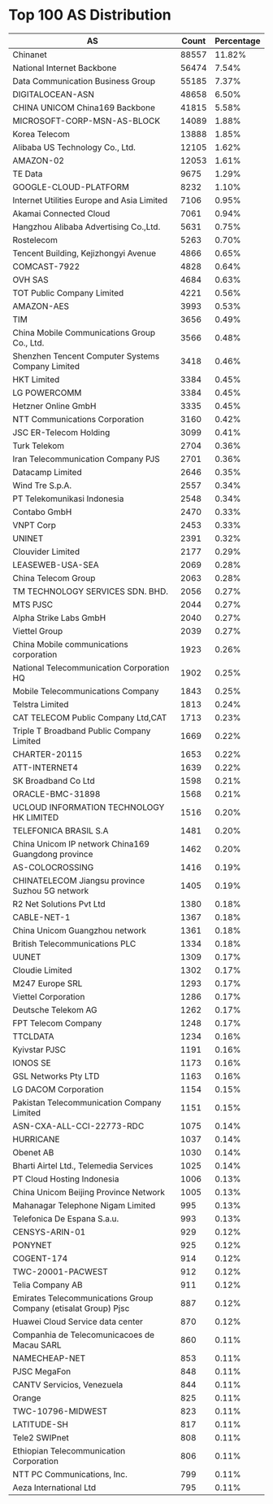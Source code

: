 # Top 100 AS Distribution
| AS | Count | Percentage |
|----|----|----|
| Chinanet | 88557 | 11.82% |
| National Internet Backbone | 56474 | 7.54% |
| Data Communication Business Group | 55185 | 7.37% |
| DIGITALOCEAN-ASN | 48658 | 6.50% |
| CHINA UNICOM China169 Backbone | 41815 | 5.58% |
| MICROSOFT-CORP-MSN-AS-BLOCK | 14089 | 1.88% |
| Korea Telecom | 13888 | 1.85% |
| Alibaba US Technology Co., Ltd. | 12105 | 1.62% |
| AMAZON-02 | 12053 | 1.61% |
| TE Data | 9675 | 1.29% |
| GOOGLE-CLOUD-PLATFORM | 8232 | 1.10% |
| Internet Utilities Europe and Asia Limited | 7106 | 0.95% |
| Akamai Connected Cloud | 7061 | 0.94% |
| Hangzhou Alibaba Advertising Co.,Ltd. | 5631 | 0.75% |
| Rostelecom | 5263 | 0.70% |
| Tencent Building, Kejizhongyi Avenue | 4866 | 0.65% |
| COMCAST-7922 | 4828 | 0.64% |
| OVH SAS | 4684 | 0.63% |
| TOT Public Company Limited | 4221 | 0.56% |
| AMAZON-AES | 3993 | 0.53% |
| TIM | 3656 | 0.49% |
| China Mobile Communications Group Co., Ltd. | 3566 | 0.48% |
| Shenzhen Tencent Computer Systems Company Limited | 3418 | 0.46% |
| HKT Limited | 3384 | 0.45% |
| LG POWERCOMM | 3384 | 0.45% |
| Hetzner Online GmbH | 3335 | 0.45% |
| NTT Communications Corporation | 3160 | 0.42% |
| JSC ER-Telecom Holding | 3099 | 0.41% |
| Turk Telekom | 2704 | 0.36% |
| Iran Telecommunication Company PJS | 2701 | 0.36% |
| Datacamp Limited | 2646 | 0.35% |
| Wind Tre S.p.A. | 2557 | 0.34% |
| PT Telekomunikasi Indonesia | 2548 | 0.34% |
| Contabo GmbH | 2470 | 0.33% |
| VNPT Corp | 2453 | 0.33% |
| UNINET | 2391 | 0.32% |
| Clouvider Limited | 2177 | 0.29% |
| LEASEWEB-USA-SEA | 2069 | 0.28% |
| China Telecom Group | 2063 | 0.28% |
| TM TECHNOLOGY SERVICES SDN. BHD. | 2056 | 0.27% |
| MTS PJSC | 2044 | 0.27% |
| Alpha Strike Labs GmbH | 2040 | 0.27% |
| Viettel Group | 2039 | 0.27% |
| China Mobile communications corporation | 1923 | 0.26% |
| National Telecommunication Corporation HQ | 1902 | 0.25% |
| Mobile Telecommunications Company | 1843 | 0.25% |
| Telstra Limited | 1813 | 0.24% |
| CAT TELECOM Public Company Ltd,CAT | 1713 | 0.23% |
| Triple T Broadband Public Company Limited | 1669 | 0.22% |
| CHARTER-20115 | 1653 | 0.22% |
| ATT-INTERNET4 | 1639 | 0.22% |
| SK Broadband Co Ltd | 1598 | 0.21% |
| ORACLE-BMC-31898 | 1568 | 0.21% |
| UCLOUD INFORMATION TECHNOLOGY HK LIMITED | 1516 | 0.20% |
| TELEFONICA BRASIL S.A | 1481 | 0.20% |
| China Unicom IP network China169 Guangdong province | 1462 | 0.20% |
| AS-COLOCROSSING | 1416 | 0.19% |
| CHINATELECOM Jiangsu province Suzhou 5G network | 1405 | 0.19% |
| R2 Net Solutions Pvt Ltd | 1380 | 0.18% |
| CABLE-NET-1 | 1367 | 0.18% |
| China Unicom Guangzhou network | 1361 | 0.18% |
| British Telecommunications PLC | 1334 | 0.18% |
| UUNET | 1309 | 0.17% |
| Cloudie Limited | 1302 | 0.17% |
| M247 Europe SRL | 1293 | 0.17% |
| Viettel Corporation | 1286 | 0.17% |
| Deutsche Telekom AG | 1262 | 0.17% |
| FPT Telecom Company | 1248 | 0.17% |
| TTCLDATA | 1234 | 0.16% |
| Kyivstar PJSC | 1191 | 0.16% |
| IONOS SE | 1173 | 0.16% |
| GSL Networks Pty LTD | 1163 | 0.16% |
| LG DACOM Corporation | 1154 | 0.15% |
| Pakistan Telecommunication Company Limited | 1151 | 0.15% |
| ASN-CXA-ALL-CCI-22773-RDC | 1075 | 0.14% |
| HURRICANE | 1037 | 0.14% |
| Obenet AB | 1030 | 0.14% |
| Bharti Airtel Ltd., Telemedia Services | 1025 | 0.14% |
| PT Cloud Hosting Indonesia | 1006 | 0.13% |
| China Unicom Beijing Province Network | 1005 | 0.13% |
| Mahanagar Telephone Nigam Limited | 995 | 0.13% |
| Telefonica De Espana S.a.u. | 993 | 0.13% |
| CENSYS-ARIN-01 | 929 | 0.12% |
| PONYNET | 925 | 0.12% |
| COGENT-174 | 914 | 0.12% |
| TWC-20001-PACWEST | 912 | 0.12% |
| Telia Company AB | 911 | 0.12% |
| Emirates Telecommunications Group Company (etisalat Group) Pjsc | 887 | 0.12% |
| Huawei Cloud Service data center | 870 | 0.12% |
| Companhia de Telecomunicacoes de Macau SARL | 860 | 0.11% |
| NAMECHEAP-NET | 853 | 0.11% |
| PJSC MegaFon | 848 | 0.11% |
| CANTV Servicios, Venezuela | 844 | 0.11% |
| Orange | 825 | 0.11% |
| TWC-10796-MIDWEST | 823 | 0.11% |
| LATITUDE-SH | 817 | 0.11% |
| Tele2 SWIPnet | 808 | 0.11% |
| Ethiopian Telecommunication Corporation | 806 | 0.11% |
| NTT PC Communications, Inc. | 799 | 0.11% |
| Aeza International Ltd | 795 | 0.11% |
